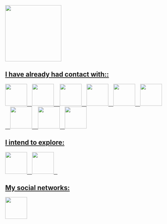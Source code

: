 <div>
<a href="https://github.com/yasminnovaisvieira">
<img loading="lazy" height="180em" src="https://github-readme-stats.vercel.app/api/top-langs/?username=yasminnovaisvieira&layout=compact&langs_count=7&theme=dracula"/>
</div>

## I have already had contact with::

<p>
<img src='https://upload.wikimedia.org/wikipedia/commons/thumb/2/27/PHP-logo.svg/2560px-PHP-logo.svg.png' height='70'>&nbsp;&nbsp;&nbsp;
<img src='https://bashlogo.com/img/symbol/png/monochrome_dark.png' height='70'>
&nbsp;&nbsp;&nbsp;
<img src='https://upload.wikimedia.org/wikipedia/commons/thumb/1/18/ISO_C%2B%2B_Logo.svg/1822px-ISO_C%2B%2B_Logo.svg.png' height='70'>&nbsp;&nbsp;&nbsp;
<img src='https://upload.wikimedia.org/wikipedia/commons/thumb/6/61/HTML5_logo_and_wordmark.svg/512px-HTML5_logo_and_wordmark.svg.png' height='70'>&nbsp;&nbsp;&nbsp;
<img src='https://upload.wikimedia.org/wikipedia/commons/thumb/6/6a/JavaScript-logo.png/768px-JavaScript-logo.png' height='70'>&nbsp;&nbsp;&nbsp;
<img src='https://upload.wikimedia.org/wikipedia/commons/thumb/c/c3/Python-logo-notext.svg/1200px-Python-logo-notext.svg.png' height='70'>
&nbsp;&nbsp;&nbsp;
<img src='https://logodownload.org/wp-content/uploads/2019/10/adobe-photoshop-logo-0.png' height='70'>
&nbsp;&nbsp;&nbsp;
<img src='https://upload.wikimedia.org/wikipedia/commons/thumb/0/0c/Microsoft_Office_logo_%282013%E2%80%932019%29.svg/648px-Microsoft_Office_logo_%282013%E2%80%932019%29.svg.png' height='70'>&nbsp;&nbsp;&nbsp;
<img src='https://upload.wikimedia.org/wikipedia/labs/8/8e/Mysql_logo.png' height='70'>
</p>


## I intend to explore:

<p>
<img src='https://static-00.iconduck.com/assets.00/java-icon-1511x2048-6ikx8301.png' height='70'>&nbsp;&nbsp;&nbsp;
<img src='https://upload.wikimedia.org/wikipedia/commons/thumb/b/bd/Logo_C_sharp.svg/1820px-Logo_C_sharp.svg.png' height='70'>&nbsp;&nbsp;&nbsp;

</p>

## My social networks:

<a href="https://www.linkedin.com/in/yasmin-novais-vieira"><img src="https://upload.wikimedia.org/wikipedia/commons/thumb/c/ca/LinkedIn_logo_initials.png/240px-LinkedIn_logo_initials.png" height='70'/></a>
